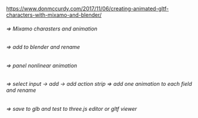 https://www.donmccurdy.com/2017/11/06/creating-animated-gltf-characters-with-mixamo-and-blender/
###### => Mixamo charasters and animation
###### => add to blender and rename
###### => panel nonlinear animation
###### => select input -> add -> add action strip => add one animation to each field and rename
###### => save to glb and test to three.js editor or gltf viewer
